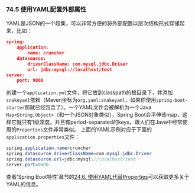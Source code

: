 ### 74.5 使用YAML配置外部属性

YAML是JSON的一个超集，可以非常方便的将外部配置以层次结构形式存储起来，比如：
```json
spring:
    application:
        name: cruncher
    datasource:
        driverClassName: com.mysql.jdbc.Driver
        url: jdbc:mysql://localhost/test
server:
    port: 9000
```
创建一个`application.yml`文件，将它放到classpath的根目录下，并添加`snakeyaml`依赖（Maven坐标为`org.yaml:snakeyaml`，如果你使用`spring-boot-starter`那就已经包含了）。一个YAML文件会被解析为一个Java `Map<String,Object>`（和一个JSON对象类似），Spring Boot会平伸该map，这样它就只有1级深度，并且有period-separated的keys，跟人们在Java中经常使用的`Properties`文件非常类似。
上面的YAML示例对应于下面的`application.properties`文件：
```java
spring.application.name=cruncher
spring.datasource.driverClassName=com.mysql.jdbc.Driver
spring.datasource.url=jdbc:mysql://localhost/test
server.port=9000
```

查看'Spring Boot特性'章节的[24.6. 使用YAML代替Properties](https://docs.spring.io/spring-boot/docs/2.0.0.RELEASE/reference/htmlsingle/#boot-features-external-config-yaml)可以获取更多关于YAML的信息。
